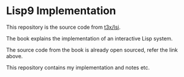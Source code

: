 # Lisp9 Implementation

This repository is the source code from [t3x/lsi](https://t3x.org/lsi/).

The book explains the implementation of an interactive Lisp system.

The source code from the book is already open sourced, refer the link above.

This repository contains my implementation and notes etc.
